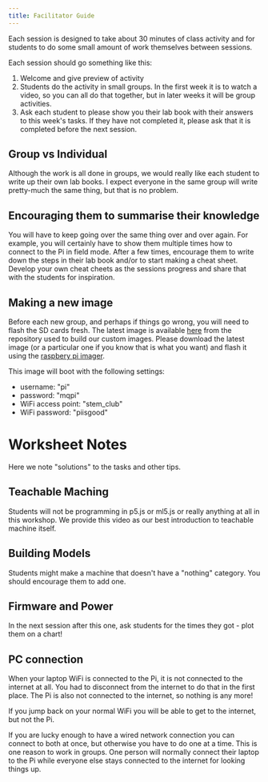 ```yaml
---
title: Facilitator Guide
---
```


Each session is designed to take about 30 minutes of class activity and for students to do some small amount of work themselves between sessions.

Each session should go something like this:
  1. Welcome and give preview of activity
  2. Students do the activity in small groups.  In the first week it is to watch a video, so you can all do that together, but in later weeks it will be group activities.
  3. Ask each student to please show you their lab book with their answers to this week's tasks.  If they have not completed it, please ask that it is completed before the next session.

## Group vs Individual

Although the work is all done in groups, we would really like each student to write up their own lab books.  I expect everyone in the same group will write pretty-much the same thing, but that is no problem.

## Encouraging them to summarise their knowledge

You will have to keep going over the same thing over and over again.  For example, you will certainly have to show them multiple times how to connect to the Pi in field mode.  After a few times, encourage them to write down the steps in their lab book and/or to start making a cheat sheet.  Develop your own cheat cheets as the sessions progress and share that with the students for inspiration.

## Making a new image

Before each new group, and perhaps if things go wrong, you will need to flash the SD cards fresh.  The latest image is available [here](https://github.com/mqjasper/mq-pi-gen/releases) from the repository used to build our custom images.  Please download the latest image (or a particular one if you know that is what you want) and flash it using the [raspbery pi imager](https://www.raspberrypi.com/software/).

This image will boot with the following settings:
  * username: "pi"
  * password: "mqpi"
  * WiFi access point: "stem_club"
  * WiFi password: "piisgood"

# Worksheet Notes
Here we note "solutions" to the tasks and other tips.

## Teachable Maching

Students will not be programming in p5.js or ml5.js or really anything at all in this workshop.  We provide this video as our best introduction to teachable machine itself.

## Building Models

Students might make a machine that doesn't have a "nothing" category.  You should encourage them to add one.

## Firmware and Power

In the next session after this one, ask students for the times they got - plot them on a chart!

## PC connection

When your laptop WiFi is connected to the Pi, it is not connected to the internet at all.  You had to disconnect from the internet to do that in the first place.  The Pi is also not connected to the internet, so nothing is any more!

If you jump back on your normal WiFi you will be able to get to the internet, but not the Pi.

If you are lucky enough to have a wired network connection you can connect to both at once, but otherwise you have to do one at a time.  This is one reason to work in groups.  One person will normally connect their laptop to the Pi while everyone else stays connected to the internet for looking things up.